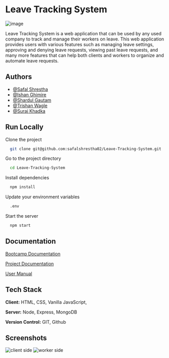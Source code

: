 # Leave Tracking System
![image](https://user-images.githubusercontent.com/118807784/225554717-ca22abde-3412-461f-a43a-7854be9c24ef.png)

Leave Tracking System is a web application that can be used by any used company to track and manage their workers on leave. This web application provides users with various features such as managing leave settings, approving and denying leave requests, viewing past leave requests, and many more features that can help both clients and workers to organize and automate leave requests.

## Authors

- [@Safal Shrestha](https://github.com/safalshrestha02)
- [@Ishan Ghimire](https://github.com/ishanghimire11)
- [@Shardul Gautam](https://github.com/FeNriR0077)
- [@Trishan Wagle](https://github.com/trishan6969)
- [@Suraj Khadka](https://github.com/Magiciaan)

## Run Locally

Clone the project

```bash
  git clone git@github.com:safalshrestha02/Leave-Tracking-System.git
```

Go to the project directory

```bash
  cd Leave-Tracking-System
```

Install dependencies

```bash
  npm install
```
Update your environment variables

```bash
  .env
```

Start the server

```bash
  npm start
```
## Documentation

[Bootcamp Documentation](https://documenter.getpostman.com/view/25413848/2s93JxqLse)

[Project Documentation](https://docs.google.com/document/d/1tUjvT6PisofZ6HykF0o8lusBas0aaBbwEQydqwJAPPU/edit)

[User Manual](https://docs.google.com/document/d/15z7FSdhNns73CiY1aP-R7QbMnzu8qcT9Bn1zfg61m7s/edit)
		

## Tech Stack

**Client:** HTML, CSS, Vanilla JavaScript, 

**Server:** Node, Express, MongoDB

**Version Control:** GIT, Github

## Screenshots

![client side](https://user-images.githubusercontent.com/118807784/225571463-5d81eddf-fd9a-462f-8384-73596d23e6df.gif)
![worker side](https://user-images.githubusercontent.com/118807784/225572008-7f90e76e-b7ff-41fc-944e-379793c6bb5b.gif)

